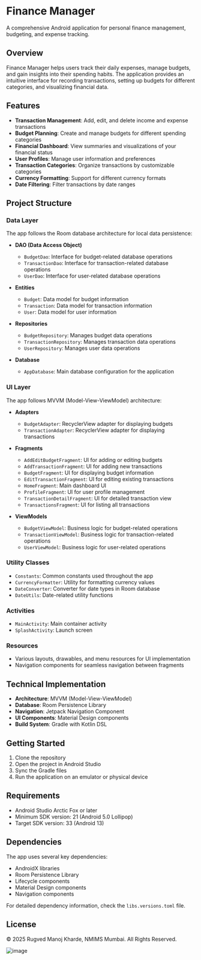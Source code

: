 # Finance Manager

A comprehensive Android application for personal finance management, budgeting, and expense tracking.

## Overview

Finance Manager helps users track their daily expenses, manage budgets, and gain insights into their spending habits. The application provides an intuitive interface for recording transactions, setting up budgets for different categories, and visualizing financial data.

## Features

- **Transaction Management**: Add, edit, and delete income and expense transactions
- **Budget Planning**: Create and manage budgets for different spending categories
- **Financial Dashboard**: View summaries and visualizations of your financial status
- **User Profiles**: Manage user information and preferences
- **Transaction Categories**: Organize transactions by customizable categories
- **Currency Formatting**: Support for different currency formats
- **Date Filtering**: Filter transactions by date ranges

## Project Structure

### Data Layer

The app follows the Room database architecture for local data persistence:

- **DAO (Data Access Object)**
  - `BudgetDao`: Interface for budget-related database operations
  - `TransactionDao`: Interface for transaction-related database operations
  - `UserDao`: Interface for user-related database operations

- **Entities**
  - `Budget`: Data model for budget information
  - `Transaction`: Data model for transaction information
  - `User`: Data model for user information

- **Repositories**
  - `BudgetRepository`: Manages budget data operations
  - `TransactionRepository`: Manages transaction data operations
  - `UserRepository`: Manages user data operations

- **Database**
  - `AppDatabase`: Main database configuration for the application

### UI Layer

The app follows MVVM (Model-View-ViewModel) architecture:

- **Adapters**
  - `BudgetAdapter`: RecyclerView adapter for displaying budgets
  - `TransactionAdapter`: RecyclerView adapter for displaying transactions

- **Fragments**
  - `AddEditBudgetFragment`: UI for adding or editing budgets
  - `AddTransactionFragment`: UI for adding new transactions
  - `BudgetFragment`: UI for displaying budget information
  - `EditTransactionFragment`: UI for editing existing transactions
  - `HomeFragment`: Main dashboard UI
  - `ProfileFragment`: UI for user profile management
  - `TransactionDetailFragment`: UI for detailed transaction view
  - `TransactionsFragment`: UI for listing all transactions

- **ViewModels**
  - `BudgetViewModel`: Business logic for budget-related operations
  - `TransactionViewModel`: Business logic for transaction-related operations
  - `UserViewModel`: Business logic for user-related operations

### Utility Classes

- `Constants`: Common constants used throughout the app
- `CurrencyFormatter`: Utility for formatting currency values
- `DateConverter`: Converter for date types in Room database
- `DateUtils`: Date-related utility functions

### Activities

- `MainActivity`: Main container activity
- `SplashActivity`: Launch screen

### Resources

- Various layouts, drawables, and menu resources for UI implementation
- Navigation components for seamless navigation between fragments

## Technical Implementation

- **Architecture**: MVVM (Model-View-ViewModel)
- **Database**: Room Persistence Library
- **Navigation**: Jetpack Navigation Component
- **UI Components**: Material Design components
- **Build System**: Gradle with Kotlin DSL

## Getting Started

1. Clone the repository
2. Open the project in Android Studio
3. Sync the Gradle files
4. Run the application on an emulator or physical device

## Requirements

- Android Studio Arctic Fox or later
- Minimum SDK version: 21 (Android 5.0 Lollipop)
- Target SDK version: 33 (Android 13)

## Dependencies

The app uses several key dependencies:

- AndroidX libraries
- Room Persistence Library
- Lifecycle components
- Material Design components
- Navigation components

For detailed dependency information, check the `libs.versions.toml` file.

## License
© 2025 Rugved Manoj Kharde, NMIMS Mumbai. All Rights Reserved.


![image](https://github.com/user-attachments/assets/67938661-4caf-45f3-ad36-5365d14e74b1)

